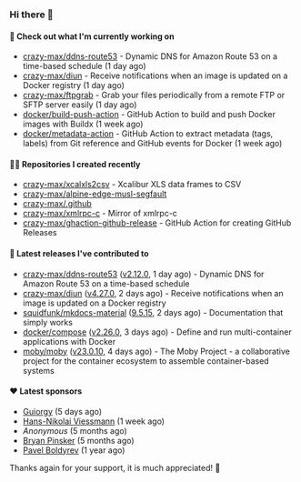 ### Hi there 👋

#### 👷 Check out what I'm currently working on

- [crazy-max/ddns-route53](https://github.com/crazy-max/ddns-route53) - Dynamic DNS for Amazon Route 53 on a time-based schedule (1 day ago)
- [crazy-max/diun](https://github.com/crazy-max/diun) - Receive notifications when an image is updated on a Docker registry (1 day ago)
- [crazy-max/ftpgrab](https://github.com/crazy-max/ftpgrab) - Grab your files periodically from a remote FTP or SFTP server easily (1 day ago)
- [docker/build-push-action](https://github.com/docker/build-push-action) - GitHub Action to build and push Docker images with Buildx (1 week ago)
- [docker/metadata-action](https://github.com/docker/metadata-action) - GitHub Action to extract metadata (tags, labels) from Git reference and GitHub events for Docker (1 week ago)

#### 👨‍💻 Repositories I created recently

- [crazy-max/xcalxls2csv](https://github.com/crazy-max/xcalxls2csv) - Xcalibur XLS data frames to CSV
- [crazy-max/alpine-edge-musl-segfault](https://github.com/crazy-max/alpine-edge-musl-segfault)
- [crazy-max/.github](https://github.com/crazy-max/.github)
- [crazy-max/xmlrpc-c](https://github.com/crazy-max/xmlrpc-c) - Mirror of xmlrpc-c
- [crazy-max/ghaction-github-release](https://github.com/crazy-max/ghaction-github-release) - GitHub Action for creating GitHub Releases

#### 🚀 Latest releases I've contributed to

- [crazy-max/ddns-route53](https://github.com/crazy-max/ddns-route53) ([v2.12.0](https://github.com/crazy-max/ddns-route53/releases/tag/v2.12.0), 1 day ago) - Dynamic DNS for Amazon Route 53 on a time-based schedule
- [crazy-max/diun](https://github.com/crazy-max/diun) ([v4.27.0](https://github.com/crazy-max/diun/releases/tag/v4.27.0), 2 days ago) - Receive notifications when an image is updated on a Docker registry
- [squidfunk/mkdocs-material](https://github.com/squidfunk/mkdocs-material) ([9.5.15](https://github.com/squidfunk/mkdocs-material/releases/tag/9.5.15), 2 days ago) - Documentation that simply works
- [docker/compose](https://github.com/docker/compose) ([v2.26.0](https://github.com/docker/compose/releases/tag/v2.26.0), 3 days ago) - Define and run multi-container applications with Docker
- [moby/moby](https://github.com/moby/moby) ([v23.0.10](https://github.com/moby/moby/releases/tag/v23.0.10), 4 days ago) - The Moby Project - a collaborative project for the container ecosystem to assemble container-based systems

#### ❤️ Latest sponsors
- [Guiorgy](https://github.com/Guiorgy) (5 days ago)
- [Hans-Nikolai Viessmann](https://github.com/hv15) (1 week ago)
- _Anonymous_ (5 months ago)
- [Bryan Pinsker](https://github.com/BryanPinsker) (5 months ago)
- [Pavel Boldyrev](https://github.com/bpg) (1 year ago)

Thanks again for your support, it is much appreciated! 🙏
